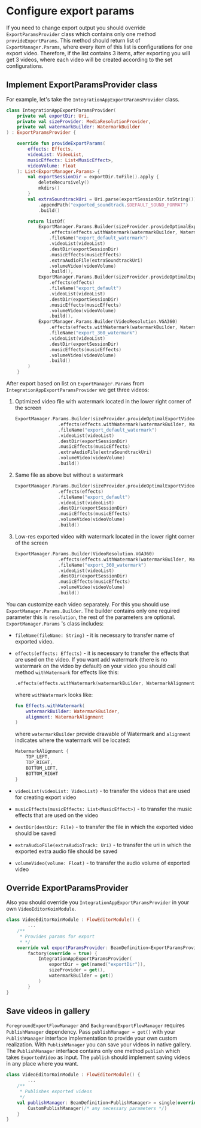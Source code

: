 # Configure export params

If you need to change export output you should override `ExportParamsProvider` class which contains only one method `provideExportParams`. This method should return list of `ExportManager.Params`, where every item of this list is configurations for one export video. Therefore, if the list contains 3 items, after exporting you will get 3 videos, where each video will be created according to the set configurations. 

## Implement ExportParamsProvider class

For example, let's take the `IntegrationAppExportParamsProvider` class.

```kotlin
class IntegrationAppExportParamsProvider(
    private val exportDir: Uri,
    private val sizeProvider: MediaResolutionProvider,
    private val watermarkBuilder: WatermarkBuilder
) : ExportParamsProvider {

    override fun provideExportParams(
        effects: Effects,
        videoList: VideoList,
        musicEffects: List<MusicEffect>,
        videoVolume: Float
    ): List<ExportManager.Params> {
        val exportSessionDir = exportDir.toFile().apply {
            deleteRecursively()
            mkdirs()
        }
        val extraSoundtrackUri = Uri.parse(exportSessionDir.toString()).buildUpon()
            .appendPath("exported_soundtrack.$DEFAULT_SOUND_FORMAT")
            .build()

        return listOf(
            ExportManager.Params.Builder(sizeProvider.provideOptimalExportVideoSize())
                .effects(effects.withWatermark(watermarkBuilder, WatermarkAlignment.BOTTOM_RIGHT))
                .fileName("export_default_watermark")
                .videoList(videoList)
                .destDir(exportSessionDir)
                .musicEffects(musicEffects)
                .extraAudioFile(extraSoundtrackUri)
                .volumeVideo(videoVolume)
                .build(),
            ExportManager.Params.Builder(sizeProvider.provideOptimalExportVideoSize())
                .effects(effects)
                .fileName("export_default")
                .videoList(videoList)
                .destDir(exportSessionDir)
                .musicEffects(musicEffects)
                .volumeVideo(videoVolume)
                .build(),
            ExportManager.Params.Builder(VideoResolution.VGA360)
                .effects(effects.withWatermark(watermarkBuilder, WatermarkAlignment.BOTTOM_RIGHT))
                .fileName("export_360_watermark")
                .videoList(videoList)
                .destDir(exportSessionDir)
                .musicEffects(musicEffects)
                .volumeVideo(videoVolume)
                .build()
        )
    }
```

After export based on list on `ExportManager.Params` from `IntegrationAppExportParamsProvider` we get three videos:

1. Optimized video file with watermark located in the lower right corner of the screen

    ```kotlin
    ExportManager.Params.Builder(sizeProvider.provideOptimalExportVideoSize())
                    .effects(effects.withWatermark(watermarkBuilder, WatermarkAlignment.BOTTOM_RIGHT))
                    .fileName("export_default_watermark")
                    .videoList(videoList)
                    .destDir(exportSessionDir)
                    .musicEffects(musicEffects)
                    .extraAudioFile(extraSoundtrackUri)
                    .volumeVideo(videoVolume)
                    .build()
    ```

2. Same file as above but without a watermark

    ```kotlin
    ExportManager.Params.Builder(sizeProvider.provideOptimalExportVideoSize())
                    .effects(effects)
                    .fileName("export_default")
                    .videoList(videoList)
                    .destDir(exportSessionDir)
                    .musicEffects(musicEffects)
                    .volumeVideo(videoVolume)
                    .build()
    ```

3. Low-res exported video with watermark located in the lower right corner of the screen

    ```kotlin
    ExportManager.Params.Builder(VideoResolution.VGA360)
                    .effects(effects.withWatermark(watermarkBuilder, WatermarkAlignment.BOTTOM_RIGHT))
                    .fileName("export_360_watermark")
                    .videoList(videoList)
                    .destDir(exportSessionDir)
                    .musicEffects(musicEffects)
                    .volumeVideo(videoVolume)
                    .build()
    ```

You can customize each video separately. For this you should use `ExportManager.Params.Builder`. The builder contains only one required parameter this is `resolution`, the rest of the parameters are optional. `ExportManager.Params` 's class includes:

- `fileName(fileName: String)` - it is necessary to transfer name of exported video.
- `effects(effects: Effects)` - it is necessary to transfer the effects that are used on the video. If you want add watermark (there is no watermark on the video by default) on your video you should call method `withWatermark` for effects like this:

    ```kotlin
    .effects(effects.withWatermark(watermarkBuilder, WatermarkAlignment.BOTTOM_RIGHT))
    ```

    where `withWatermark` looks like:

    ```kotlin
    fun Effects.withWatermark(
        watermarkBuilder: WatermarkBuilder,
        alignment: WatermarkAlignment
    )
    ```

    where `watermarkBuilder` provide drawable of Watermark and `alignment` indicates where the watermark will be located:

    ```kotlin
    WatermarkAlignment {
        TOP_LEFT,
        TOP_RIGHT,
        BOTTOM_LEFT,
        BOTTOM_RIGHT
    }
    ```

- `videoList(videoList: VideoList)` - to transfer the videos that are used for creating export video
- `musicEffects(musicEffects: List<MusicEffect>)` - to transfer the music effects that are used on the video
- `destDir(destDir: File)` -  to transfer the file in which the exported video should be saved
- `extraAudioFile(extraAudioTrack: Uri)` - to transfer the uri in which the exported extra audio file should be saved
- `volumeVideo(volume: Float)` - to transfer the audio volume of exported video

## Override ExportParamsProvider

Also you should override you `IntegrationAppExportParamsProvider` in your own `VideoEditorKoinModule`.

```kotlin
class VideoEditorKoinModule : FlowEditorModule() {
		...
    /**
     * Provides params for export
     * */
    override val exportParamsProvider: BeanDefinition<ExportParamsProvider> =
        factory(override = true) {
            IntegrationAppExportParamsProvider(
                exportDir = get(named("exportDir")),
                sizeProvider = get(),
                watermarkBuilder = get()
            )
        }
}
```

## Save videos in gallery

`ForegroundExportFlowManager` and `BackgroundExportFlowManager` requires `PublishManager` dependency. Pass `publishManager = get()` with your `PublishManager` interface implementation to provide your own custom realization. With `PublishManager` you can save your videos in native gallery. The `PublishManager` interface contains only one method `publish` which takes `ExportedVideo` as input. The `publish` should implement saving videos in any place where you want.

```kotlin
class VideoEditorKoinModule : FlowEditorModule() {
        ...
    /**
     * Publishes exported videos
     */
    val publishManager: BeanDefinition<PublishManager> = single(override = true) {
        CustomPublishManager(/* any necessary parameters */)
    }
}
```

